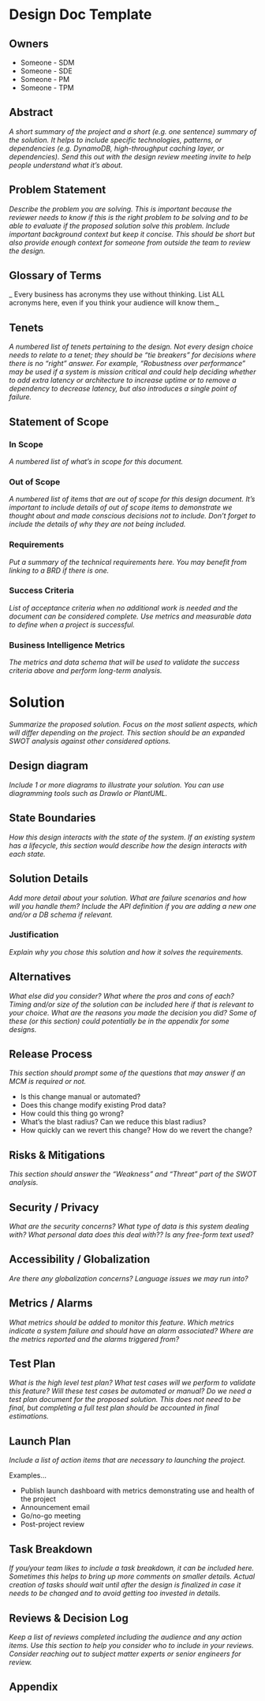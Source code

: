 # Design Doc Template

## Owners

- Someone - SDM
- Someone - SDE
- Someone - PM
- Someone - TPM

## Abstract

_A short summary of the project and a short (e.g. one sentence) summary of the solution. It helps to include specific technologies, patterns, or dependencies (e.g. DynamoDB, high-throughput caching layer, or dependencies). Send this out with the design review meeting invite to help people understand what it’s about._

## Problem Statement

_Describe the problem you are solving. This is important because the reviewer needs to know if this is the right problem to be solving and to be able to evaluate if the proposed solution solve this problem. Include important background context but keep it concise. This should be short but also provide enough context for someone from outside the team to review the design._

## Glossary of Terms

_ Every business has acronyms they use without thinking. List ALL acronyms here, even if you think your audience will know them._

## Tenets

_A numbered list of tenets pertaining to the design. Not every design choice needs to relate to a tenet; they should be “tie breakers” for decisions where there is no “right” answer. For example, “Robustness over performance” may be used if a system is mission critical and could help deciding whether to add extra latency or architecture to increase uptime or to remove a dependency to decrease latency, but also introduces a single point of failure._

## Statement of Scope

### In Scope
_A numbered list of what’s in scope for this document._

### Out of Scope
_A numbered list of items that are out of scope for this design document. It’s important to include details of out of scope items to demonstrate we thought about and made conscious decisions not to include. Don’t forget to include the details of why they are not being included._

### Requirements
_Put a summary of the technical requirements here. You may benefit from linking to a BRD if there is one._

### Success Criteria
_List of acceptance criteria when no additional work is needed and the document can be considered complete. Use metrics and measurable data to define when a project is successful._

### Business Intelligence Metrics
_The metrics and data schema that will be used to validate the success criteria above and perform long-term analysis._



# Solution

_Summarize the proposed solution. Focus on the most salient aspects, which will differ depending on the project. This section should be an expanded SWOT analysis against other considered options._

## Design diagram
_Include 1 or more diagrams to illustrate your solution. You can use diagramming tools such as DrawIo or PlantUML._

## State Boundaries
_How this design interacts with the state of the system. If an existing system has a lifecycle, this section would describe how the design interacts with each state._

## Solution Details
_Add more detail about your solution. What are failure scenarios and how will you handle them? Include the API definition if you are adding a new one and/or a DB schema if relevant._

### Justification

_Explain why you chose this solution and how it solves the requirements._

## Alternatives

_What else did you consider? What where the pros and cons of each? Timing and/or size of the solution can be included here if that is relevant to your choice. What are the reasons you made the decision you did? Some of these (or this section) could potentially be in the appendix for some designs._

## Release Process

_This section should prompt some of the questions that may answer if an MCM is required or not._

- Is this change manual or automated?
- Does this change modify existing Prod data?
- How could this thing go wrong?
- What’s the blast radius? Can we reduce this blast radius?
- How quickly can we revert this change? How do we revert the change?

## Risks & Mitigations

_This section should answer the “Weakness” and “Threat” part of the SWOT analysis._

## Security / Privacy

_What are the security concerns? What type of data is this system dealing with? What personal data does this deal with?? Is any free-form text used?_


## Accessibility / Globalization

_Are there any globalization concerns? Language issues we may run into?_

## Metrics / Alarms

_What metrics should be added to monitor this feature. Which metrics indicate a system failure and should have an alarm associated? Where are the metrics reported and the alarms triggered from?_


## Test Plan

_What is the high level test plan? What test cases will we perform to validate this feature? Will these test cases be automated or manual? Do we need a test plan document for the proposed solution. This does not need to be final, but completing a full test plan should be accounted in final estimations._

## Launch Plan

_Include a list of action items that are necessary to launching the project._

Examples...
- Publish launch dashboard with metrics demonstrating use and health of the project
- Announcement email
- Go/no-go meeting
- Post-project review

## Task Breakdown

_If you/your team likes to include a task breakdown, it can be included here. Sometimes this helps to bring up more comments on smaller details. Actual creation of tasks should wait until after the design is finalized in case it needs to be changed and to avoid getting too invested in details._

## Reviews & Decision Log

_Keep a list of reviews completed including the audience and any action items. Use this section to help you consider who to include in your reviews. Consider reaching out to subject matter experts or senior engineers for review._

## Appendix
